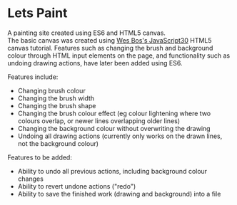 # Lets Paint

A painting site created using ES6 and HTML5 canvas.  
The basic canvas was created using [Wes Bos's JavaScript30](https://javascript30.com/) HTML5 canvas tutorial. Features such as changing the brush and background colour through HTML input elements on the page, and functionality such as undoing drawing actions, have later been added using ES6.

Features include:
+ Changing brush colour
+ Changing the brush width
+ Changing the brush shape
+ Changing the brush colour effect (eg colour lightening where two colours overlap, or newer lines overlapping older lines)
+ Changing the background colour without overwriting the drawing
+ Undoing all drawing actions (currently only works on the drawn lines, not the background colour)

Features to be added:
+ Ability to undo all previous actions, including background colour changes
+ Ability to revert undone actions ("redo")
+ Ability to save the finished work (drawing and background) into a file
